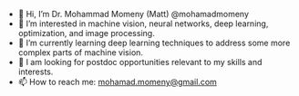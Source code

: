 - 👋 Hi, I’m Dr. Mohammad Momeny (Matt) @mohamadmomeny
- 👀 I’m interested in machine vision, neural networks, deep learning, optimization, and image processing.
- 🌱 I’m currently learning deep learning techniques to address some more complex parts of machine vision.
- 💞️ I am looking for postdoc opportunities relevant to my skills and interests.
- 📫 How to reach me: mohamad.momeny@gmail.com

<!---
mohamadmomeny/mohamadmomeny is a ✨ special ✨ repository because its `README.md` (this file) appears on your GitHub profile.
You can click the Preview link to take a look at your changes.
--->
